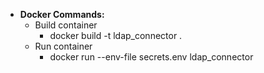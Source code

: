 - **Docker Commands:**
  - Build container
    - docker build -t ldap_connector .
  - Run container
    - docker run --env-file secrets.env ldap_connector 
